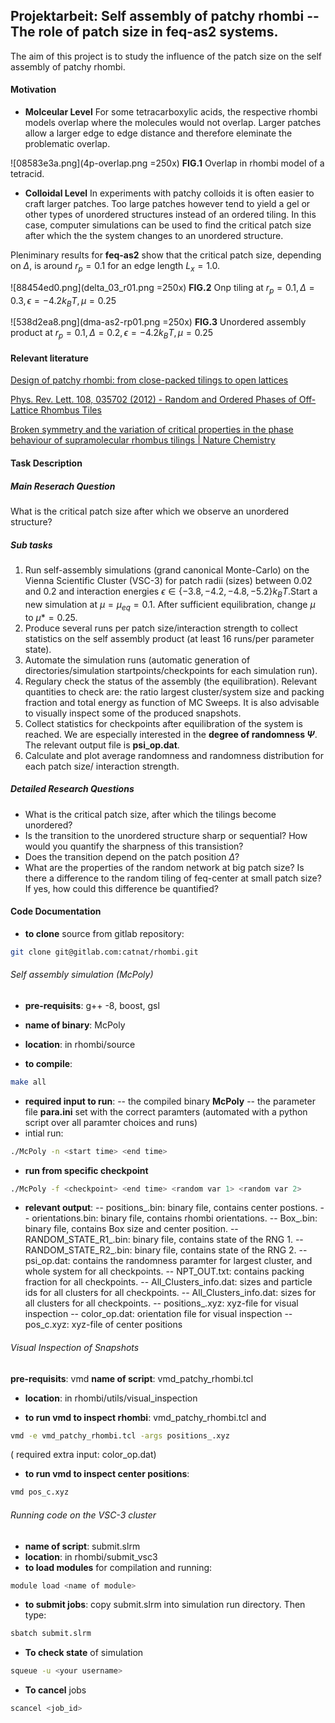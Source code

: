 ## Projektarbeit: Self assembly of patchy rhombi -- The role of patch size in feq-as2 systems. 

The aim of this project is to study the influence of the patch size on the self assembly of patchy rhombi.

#### Motivation

- **Molceular Level**
For some tetracarboxylic acids, the respective rhombi models overlap where the molecules would not overlap. Larger patches allow a larger edge to edge distance and therefore eleminate the problematic overlap.

![08583e3a.png](4p-overlap.png =250x)
**FIG.1** Overlap in rhombi model of a tetracid.
- **Colloidal Level**
In experiments with patchy colloids it is often easier to craft larger patches.
Too large patches however tend to yield a gel or other types of unordered structures instead of an ordered tiling.
In this case, computer simulations can be used to find the critical patch size after which the 
the system changes to an unordered structure.

Pleniminary results for **feq-as2** show 
that the critical patch size, depending on $\Delta$, is around $r_{p}=0.1$ for an edge length $L_x = 1.0$.

![88454ed0.png](delta_03_r01.png =250x)
**FIG.2** Onp tiling at $r_p = 0.1, \Delta=0.3, \epsilon=-4.2k_{B}T, \mu=0.25$

![538d2ea8.png](dma-as2-rp01.png =250x)
**FIG.3** Unordered assembly product at $r_p = 0.1, \Delta=0.2, \epsilon=-4.2 k_{B}T, \mu=0.25$

#### Relevant literature

[Design of patchy rhombi: from close-packed tilings to open lattices](https://arxiv.org/abs/1906.10938)

[Phys. Rev. Lett. 108, 035702 (2012) - Random and Ordered Phases of Off-Lattice Rhombus Tiles](https://journals.aps.org/prl/abstract/10.1103/PhysRevLett.108.035702)

[Broken symmetry and the variation of critical properties in the phase behaviour of supramolecular rhombus tilings \| Nature Chemistry](https://www.nature.com/articles/nchem.1199)


#### Task Description

##### Main Reserach Question
What is the critical patch size after which we observe an unordered structure?

##### Sub tasks
1. Run self-assembly simulations (grand canonical Monte-Carlo) on the Vienna Scientific Cluster (VSC-3) for patch radii (sizes) between 0.02 and 0.2 and interaction energies $\epsilon \in \{-3.8,-4.2,-4.8,-5.2\}k_{B}T$.Start a new simulation at $\mu = \mu_{eq} = 0.1$. After sufficient equilibration, change $\mu$ to $\mu* = 0.25$. 
2. Produce several runs per patch size/interaction strength to collect statistics on the self assembly product (at least 16 runs/per parameter state).
3. Automate the simulation runs (automatic generation of directories/simulation startpoints/checkpoints for each simulation run).
4. Regulary check the status of the assembly (the equilibration). Relevant quantities to check are: the ratio largest cluster/system size and packing fraction and total energy as function of MC Sweeps. It is also advisable to visually inspect some of the produced snapshots.
5. Collect statistics for checkpoints after equilibration of the system is reached. We are especially interested in the **degree of randomness $\Psi$**. The relevant output file is **psi_op.dat**.
6. Calculate and plot average randomness and randomness distribution for each patch size/ interaction strength.

##### Detailed Research Questions
- What is the critical patch size, after which the tilings become unordered?
- Is the transition to the unordered structure sharp or sequential? How would you quantify the sharpness of this transistion?
- Does the transition depend on the patch position $\Delta$? 
- What are the properties of the random network at big patch size? Is there a difference to the random tiling of feq-center at small patch size? If yes, how could this difference be quantified? 

#### Code Documentation
- **to clone** source from gitlab repository:
```bash
git clone git@gitlab.com:catnat/rhombi.git
```
###### Self assembly simulation (McPoly)
- **pre-requisits**: g++ -8, boost, gsl
- **name of binary**: McPoly
- **location**: in rhombi/source

- **to compile**:
```bash 
make all
```
- **required input to run**:
-- the compiled binary **McPoly**
-- the parameter file **para.ini** set with the correct paramters (automated with a python script over all paramter choices and runs)
- intial run:
```bash 
./McPoly -n <start time> <end time> 
``` 
- **run from specific checkpoint**
```bash 
./McPoly -f <checkpoint> <end time> <random var 1> <random var 2>
```
- **relevant output**:
-- positions_<checkpoint>.bin: binary file, contains center postions. 
-- orientations<checkpoint>.bin: binary file, contains rhombi orientations.
-- Box_<checkpoint>.bin: binary file, contains Box size and center position. 
-- RANDOM_STATE_R1_<checkpoint>.bin: binary file, contains state of the RNG 1. 
-- RANDOM_STATE_R2_<checkpoint>.bin: binary file, contains state of the RNG 2.
-- psi_op.dat: contains the randomness paramter for largest cluster, and whole system for all checkpoints.
-- NPT_OUT.txt: contains packing fraction for all checkpoints. 
-- All_Clusters_info.dat: sizes and particle ids for all clusters for all checkpoints.
-- All_Clusters_info.dat: sizes for all clusters  for all checkpoints. 
-- positions_.xyz: xyz-file for visual inspection
-- color_op.dat: orientation file for visual inspection
-- pos_c.xyz: xyz-file of center positions
###### Visual Inspection of Snapshots 
**pre-requisits**: vmd
**name of script**: vmd_patchy_rhombi.tcl 
- **location**: in rhombi/utils/visual_inspection

- **to run vmd to inspect rhombi**: vmd_patchy_rhombi.tcl and 
```bash 
vmd -e vmd_patchy_rhombi.tcl -args positions_.xyz 
``` 
( required extra input: color_op.dat)

- **to run vmd to inspect center positions**:
```bash
vmd pos_c.xyz
```
###### Running code on the VSC-3 cluster 
- **name of script**: submit.slrm
- **location**: in rhombi/submit_vsc3
- **to load modules** for compilation and running: 
```bash
module load <name of module>
```
- **to submit jobs**:
copy submit.slrm into simulation run directory. Then type:
```bash
sbatch submit.slrm
```
- **To check state** of simulation
```bash 
squeue -u <your username> 
```
- **To cancel** jobs
```bash 
scancel <job_id>
```

